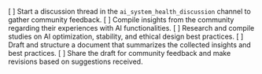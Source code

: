 [ ] Start a discussion thread in the `ai_system_health_discussion` channel to gather community feedback.
[ ] Compile insights from the community regarding their experiences with AI functionalities.
[ ] Research and compile studies on AI optimization, stability, and ethical design best practices.
[ ] Draft and structure a document that summarizes the collected insights and best practices.
[ ] Share the draft for community feedback and make revisions based on suggestions received.